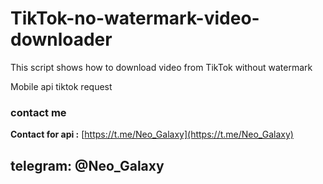 # TikTok-no-watermark-video-downloader
This script shows how to download video from TikTok without watermark

Mobile api tiktok request
### contact me
**Contact for api :** [https://t.me/Neo_Galaxy](https://t.me/Neo_Galaxy)
## telegram: @Neo_Galaxy
